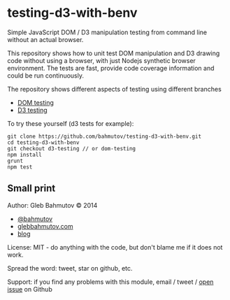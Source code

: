 # testing-d3-with-benv

Simple JavaScript DOM / D3 manipulation testing from command line
without an actual browser.

This repository shows how to unit test DOM manipulation and
D3 drawing code without using a browser, with just Nodejs synthetic
browser environment. The tests are fast, provide code coverage information
and could be run continuously.

The repository shows different aspects of testing using different branches

* [DOM testing](https://github.com/bahmutov/testing-d3-with-benv/tree/dom-testing)
* [D3 testing](https://github.com/bahmutov/testing-d3-with-benv/tree/d3-testing)

To try these yourself (d3 tests for example):

    git clone https://github.com/bahmutov/testing-d3-with-benv.git
    cd testing-d3-with-benv
    git checkout d3-testing // or dom-testing
    npm install
    grunt
    npm test

## Small print

Author: Gleb Bahmutov &copy; 2014

* [@bahmutov](https://twitter.com/bahmutov)
* [glebbahmutov.com](http://glebbahmutov.com)
* [blog](http://bahmutov.calepin.co/)

License: MIT - do anything with the code, but don't blame me if it does not work.

Spread the word: tweet, star on github, etc.

Support: if you find any problems with this module, email / tweet /
[open issue](https://github.com/bahmutov/testing-d3-with-benv/issues) on Github

